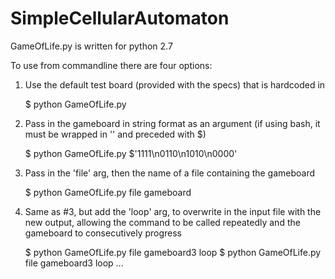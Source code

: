 # SimpleCellularAutomaton

GameOfLife.py is written for python 2.7

To use from commandline there are four options:

1. Use the default test board (provided with the specs) that is hardcoded in

   $ python GameOfLife.py

2. Pass in the gameboard in string format as an argument (if using bash, it must be wrapped in '' and
   preceded with $)

   $ python GameOfLife.py $'1111\n0110\n1010\n0000'

3. Pass in the 'file' arg, then the name of a file containing the gameboard

   $ python GameOfLife.py file gameboard

4. Same as #3, but add the 'loop' arg, to overwrite in the input file with the new output,
   allowing the command to be called repeatedly and the gameboard to consecutively progress

   $ python GameOfLife.py file gameboard3 loop
   $ python GameOfLife.py file gameboard3 loop
   ...
